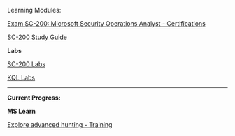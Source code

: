 Learning Modules:

[Exam SC-200: Microsoft Security Operations Analyst - Certifications](https://learn.microsoft.com/en-us/certifications/exams/sc-200)


[SC-200 Study Guide](https://query.prod.cms.rt.microsoft.com/cms/api/am/binary/RE4Myp3)

**Labs**

[SC-200 Labs](https://microsoftlearning.github.io/SC-200T00A-Microsoft-Security-Operations-Analyst/)

[KQL Labs](https://aka.ms/lademo)

---

**Current Progress:**

**MS Learn**

[Explore advanced hunting - Training](https://learn.microsoft.com/en-au/training/modules/mitigate-incidents-microsoft-365-defender/8-explore-advanced-hunting)
